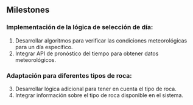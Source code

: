 ## Milestones

### Implementación de la lógica de selección de día:
1. Desarrollar algoritmos para verificar las condiciones meteorológicas para un día específico.
2. Integrar API de pronóstico del tiempo para obtener datos meteorológicos.

### Adaptación para diferentes tipos de roca:
3. Desarrollar lógica adicional para tener en cuenta el tipo de roca.
4. Integrar información sobre el tipo de roca disponible en el sistema.
